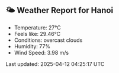 <!-- WEATHER-START -->
## 🌤 Weather Report for Hanoi

- Temperature: 27°C
- Feels like: 29.46°C
- Conditions: overcast clouds
- Humidity: 77%
- Wind Speed: 3.98 m/s

Last updated: 2025-04-12 04:25:17 UTC
<!-- WEATHER-END -->
